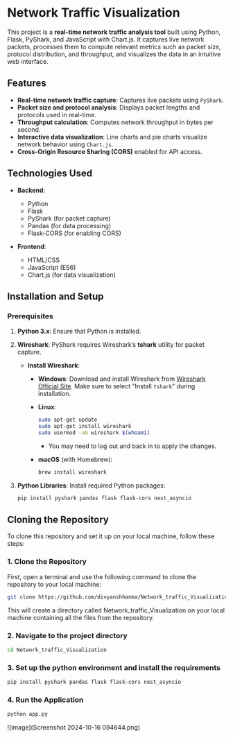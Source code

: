 # Network Traffic Visualization

This project is a **real-time network traffic analysis tool** built using Python, Flask, PyShark, and JavaScript with Chart.js. It captures live network packets, processes them to compute relevant metrics such as packet size, protocol distribution, and throughput, and visualizes the data in an intuitive web interface.

## Features

- **Real-time network traffic capture**: Captures live packets using `PyShark`.
- **Packet size and protocol analysis**: Displays packet lengths and protocols used in real-time.
- **Throughput calculation**: Computes network throughput in bytes per second.
- **Interactive data visualization**: Line charts and pie charts visualize network behavior using `Chart.js`.
- **Cross-Origin Resource Sharing (CORS)** enabled for API access.

## Technologies Used

- **Backend**:
  - Python
  - Flask
  - PyShark (for packet capture)
  - Pandas (for data processing)
  - Flask-CORS (for enabling CORS)

- **Frontend**:
  - HTML/CSS
  - JavaScript (ES6)
  - Chart.js (for data visualization)

## Installation and Setup

### Prerequisites

1. **Python 3.x**: Ensure that Python is installed.
2. **Wireshark**: PyShark requires Wireshark’s **tshark** utility for packet capture.

   - **Install Wireshark**:
     - **Windows**: Download and install Wireshark from [Wireshark Official Site](https://www.wireshark.org/download.html). Make sure to select "Install `tshark`" during installation.
     - **Linux**:
       ```bash
       sudo apt-get update
       sudo apt-get install wireshark
       sudo usermod -aG wireshark $(whoami)
       ```
       - You may need to log out and back in to apply the changes.

     - **macOS** (with Homebrew):
       ```bash
       brew install wireshark
       ```

3. **Python Libraries**: Install required Python packages:
   ```bash
   pip install pyshark pandas flask flask-cors nest_asyncio


## Cloning the Repository

To clone this repository and set it up on your local machine, follow these steps:

### 1. Clone the Repository

First, open a terminal and use the following command to clone the repository to your local machine:

```bash
git clone https://github.com/divyanshhanma/Network_traffic_Visualization.git
```
This will create a directory called Network_traffic_Visualization on your local machine containing all the files from the repository.
### 2. Navigate to the project directory 

```bash
cd Network_traffic_Visualization
```

### 3. Set up the python environment and install the requirements 
``` bash
pip install pyshark pandas flask flask-cors nest_asyncio
```
### 4. Run the Application 
```bash
python app.py
```
![image](Screenshot 2024-10-16 094644.png)

